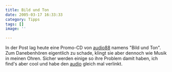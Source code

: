 ```yaml
---
title: Bild und Ton
date: 2005-03-17 16:33:33
category: Tipps
tags: []
image: ''

---
```


In der Post lag heute eine Promo-CD von [audio88](http://www.audio88.de/) namens "Bild und Ton". Zum Danebenhören eigentlich zu schade, klingt sie aber dennoch wie Musik in meinen Ohren. Sicher werden einige so ihre Problem damit haben, ich find's aber cool und habe den [audio](/netzwerk) gleich mal verlinkt.
